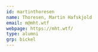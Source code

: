 ```yaml
---
id: martinthoresen
name: Thoresen, Martin Hafskjold
email: m@mht.wtf
webpage: https://mht.wtf/
type: alumni
grp: bickel
---
```

